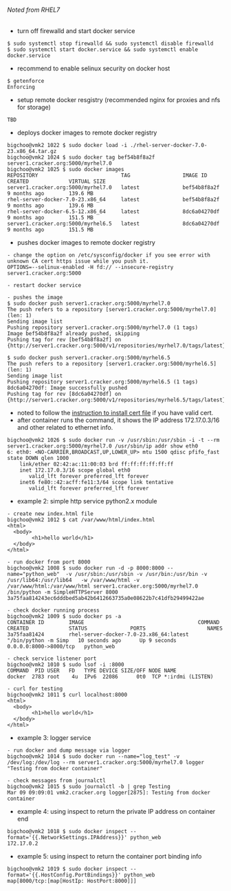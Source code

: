 ###### Noted from RHEL7
* turn off firewalld and start docker service
```
$ sudo systemctl stop firewalld && sudo systemctl disable firewalld
$ sudo systemctl start docker.service && sudo systemctl enable docker.service
```
* recommend to enable selinux security on docker host
```
$ getenforce
Enforcing
```
* setup remote docker resgistry (recommended nginx for proxies and nfs for storage)
```
TBD
```
* deploys docker images to remote docker registry
```
bigchoo@vmk2 1022 $ sudo docker load -i ./rhel-server-docker-7.0-23.x86_64.tar.gz
bigchoo@vmk2 1024 $ sudo docker tag bef54b8f8a2f server1.cracker.org:5000/myrhel7.0
bigchoo@vmk2 1025 $ sudo docker images
REPOSITORY                           TAG                 IMAGE ID            CREATED             VIRTUAL SIZE
server1.cracker.org:5000/myrhel7.0   latest              bef54b8f8a2f        9 months ago        139.6 MB
rhel-server-docker-7.0-23.x86_64     latest              bef54b8f8a2f        9 months ago        139.6 MB
rhel-server-docker-6.5-12.x86_64     latest              8dc6a04270df        9 months ago        151.5 MB
server1.cracker.org:5000/myrhel6.5   latest              8dc6a04270df        9 months ago        151.5 MB
```
* pushes docker images to remote docker registry
```
- change the option on /etc/sysconfig/docker if you see error with unknown CA cert https issue while you push it.
OPTIONS=--selinux-enabled -H fd:// --insecure-registry server1.cracker.org:5000

- restart docker service

- pushes the image
$ sudo docker push server1.cracker.org:5000/myrhel7.0
The push refers to a repository [server1.cracker.org:5000/myrhel7.0] (len: 1)
Sending image list
Pushing repository server1.cracker.org:5000/myrhel7.0 (1 tags)
Image bef54b8f8a2f already pushed, skipping
Pushing tag for rev [bef54b8f8a2f] on {http://server1.cracker.org:5000/v1/repositories/myrhel7.0/tags/latest}

$ sudo docker push server1.cracker.org:5000/myrhel6.5
The push refers to a repository [server1.cracker.org:5000/myrhel6.5] (len: 1)
Sending image list
Pushing repository server1.cracker.org:5000/myrhel6.5 (1 tags)
8dc6a04270df: Image successfully pushed
Pushing tag for rev [8dc6a04270df] on {http://server1.cracker.org:5000/v1/repositories/myrhel6.5/tags/latest}
```
* noted to follow the [instruction to install cert file](https://github.com/docker/docker/issues/9118) if you have valid cert.
* after container runs the command, it shows the IP address 172.17.0.3/16 and other related to ethernet info.
```
bigchoo@vmk2 1026 $ sudo docker run -v /usr/sbin:/usr/sbin -i -t --rm server1.cracker.org:5000/myrhel7.0 /usr/sbin/ip addr show eth0
6: eth0: <NO-CARRIER,BROADCAST,UP,LOWER_UP> mtu 1500 qdisc pfifo_fast state DOWN qlen 1000
    link/ether 02:42:ac:11:00:03 brd ff:ff:ff:ff:ff:ff
    inet 172.17.0.3/16 scope global eth0
       valid_lft forever preferred_lft forever
    inet6 fe80::42:acff:fe11:3/64 scope link tentative
       valid_lft forever preferred_lft forever
```
* example 2: simple http service python2.x module
```
- create new index.html file
bigchoo@vmk2 1012 $ cat /var/www/html/index.html
<html>
  <body>
        <h1>hello world</h1>
  </body>
</html>

- run docker from port 8000
bigchoo@vmk2 1008 $ sudo docker run -d -p 8000:8000 --name="python_web"  -v /usr/sbin:/usr/sbin -v /usr/bin:/usr/bin -v /usr/lib64:/usr/lib64   -w /var/www/html -v /var/www/html:/var/www/html server1.cracker.org:5000/myrhel7.0  /bin/python -m SimpleHTTPServer 8000
3a75faa814243ec6dddbed5ab42b6412663735a0e08622b7c41dfb29499422ae

- check docker running process
bigchoo@vmk2 1009 $ sudo docker ps -a
CONTAINER ID        IMAGE                                     COMMAND                CREATED             STATUS              PORTS                    NAMES
3a75faa81424        rhel-server-docker-7.0-23.x86_64:latest   "/bin/python -m Simp   10 seconds ago      Up 9 seconds        0.0.0.0:8000->8000/tcp   python_web

- check service listener port
bigchoo@vmk2 1010 $ sudo lsof -i :8000
COMMAND  PID USER   FD   TYPE DEVICE SIZE/OFF NODE NAME
docker  2783 root    4u  IPv6  22086      0t0  TCP *:irdmi (LISTEN)

- curl for testing
bigchoo@vmk2 1011 $ curl localhost:8000
<html>
  <body>
        <h1>hello world</h1>
  </body>
</html>

```
* example 3: logger service
```
- run docker and dump message via logger 
bigchoo@vmk2 1014 $ sudo docker run --name="log_test" -v /dev/log:/dev/log --rm server1.cracker.org:5000/myrhel7.0 logger "Testing from docker container"

- check messages from journalctl
bigchoo@vmk2 1015 $ sudo journalctl -b | grep Testing
Mar 09 09:09:01 vmk2.cracker.org logger[2875]: Testing from docker container
```
* example 4: using inspect to return the private IP address on container end
```
bigchoo@vmk2 1018 $ sudo docker inspect --format='{{.NetworkSettings.IPAddress}}' python_web
172.17.0.2
```
* example 5: using inspect to return the container port binding info
```
bigchoo@vmk2 1019 $ sudo docker inspect --format='{{.HostConfig.PortBindings}}' python_web
map[8000/tcp:[map[HostIp: HostPort:8000]]]
```
